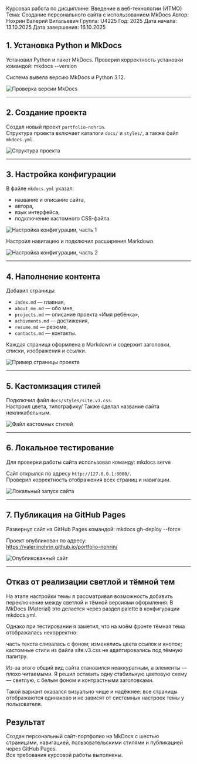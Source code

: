 Курсовая работа
по дисциплине: Введение в веб-технологии (ИТМО)
Тема: Создание персонального сайта с использованием MkDocs
Автор: Нохрин Валерий Витальевич
Группа: U4225
Год: 2025
Дата начала: 13.10.2025
Дата завершения: 16.10.2025

## 1. Установка Python и MkDocs

Установил Python и пакет MkDocs. Проверил корректность установки командой:
mkdocs --version

Система вывела версию MkDocs и Python 3.12.

![Проверка версии MkDocs](s_1.jpg)

---

## 2. Создание проекта

Создал новый проект `portfolio-nohrin`.  
Структура проекта включает каталоги `docs/` и `styles/`, а также файл `mkdocs.yml`.

![Структура проекта](s_2.jpg)

---

## 3. Настройка конфигурации

В файле `mkdocs.yml` указал:
- название и описание сайта,
- автора,
- язык интерфейса,
- подключение кастомного CSS-файла.

![Настройка конфигурации, часть 1](s_3.jpg)

Настроил навигацию и подключил расширения Markdown.

![Настройка конфигурации, часть 2](s_4.jpg)

---

## 4. Наполнение контента

Добавил страницы:
- `index.md` — главная,
- `about_me.md` — обо мне,
- `projects.md` — описание проекта «Имя ребёнка»,
- `achivments.md` — достижения,
- `resume.md` — резюме,
- `contacts.md` — контакты.

Каждая страница оформлена в Markdown и содержит заголовки, списки, изображения и ссылки.

![Пример страницы проекта](s_5.jpg)

---

## 5. Кастомизация стилей

Подключил файл `docs/styles/site.v3.css`.  
Настроил цвета, типографику/
Также сделал название сайта некликабельным.

![Файл кастомных стилей](s_6.jpg)

---

## 6. Локальное тестирование

Для проверки работы сайта использовал команду:
mkdocs serve


Сайт открылся по адресу `http://127.0.0.1:8000/`.  
Проверил корректность отображения всех страниц и навигации.

![Локальный запуск сайта](s_7.jpg)

---

## 7. Публикация на GitHub Pages

Развернул сайт на GitHub Pages командой:
mkdocs gh-deploy --force

Проект опубликован по адресу:  
https://valeriinohrin.github.io/portfolio-nohrin/

![Опубликованный сайт](s_8.jpg)

---

## Отказ от реализации светлой и тёмной тем

На этапе настройки темы я рассматривал возможность добавить переключение между светлой и тёмной версиями оформления. В MkDocs (Material) это делается через раздел palette в конфигурации mkdocs.yml.

Однако при тестировании я заметил, что на моём фронте тёмная тема отображалась некорректно:

часть текста сливалась с фоном;
изменялись цвета ссылок и кнопок;
кастомные стили из файла site.v3.css не адаптировались под тёмную палитру.

Из-за этого общий вид сайта становился неаккуратным, а элементы — плохо читаемыми. Я решил оставить одну стабильную цветовую схему — светлую, с белым фоном и контрастными заголовками.

Такой вариант оказался визуально чище и надёжнее: все страницы отображаются одинаково и не зависят от системных настроек темы у пользователя.

## Результат

Создан персональный сайт-портфолио на MkDocs с шестью страницами, навигацией, пользовательскими стилями и публикацией через GitHub Pages.  
Все требования курсовой работы выполнены.


